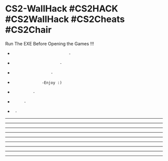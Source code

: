 # CS2-WallHack #CS2HACK #CS2WallHack #CS2Cheats #CS2Chair
Run The EXE Before Opening the Games !!!
-                              -
-                          -
-                      -
-                  -Enjoy :)
-              -
-          -
-      -
-  ------------------------------------------------------------------------------
-------------------------------------------------------------------
----------------------------------------------------
------------------------------------------
--------------------------------
----------------------
-------------
--------
---
